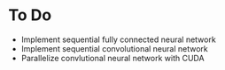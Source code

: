 # To Do
- Implement sequential fully connected neural network
- Implement sequential convolutional neural network
- Parallelize convlutional neural network with CUDA
